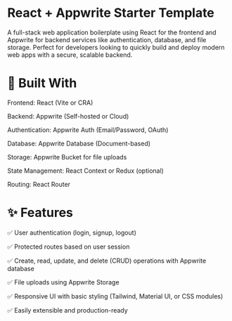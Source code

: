 # React + Appwrite Starter Template

A full-stack web application boilerplate using React for the frontend and Appwrite for backend services like authentication, database, and file storage. Perfect for developers looking to quickly build and deploy modern web apps with a secure, scalable backend.

# 🔧 Built With

Frontend: React (Vite or CRA)

Backend: Appwrite (Self-hosted or Cloud)

Authentication: Appwrite Auth (Email/Password, OAuth)

Database: Appwrite Database (Document-based)

Storage: Appwrite Bucket for file uploads

State Management: React Context or Redux (optional)

Routing: React Router

# ✨ Features

✅ User authentication (login, signup, logout)

✅ Protected routes based on user session

✅ Create, read, update, and delete (CRUD) operations with Appwrite database

✅ File uploads using Appwrite Storage

✅ Responsive UI with basic styling (Tailwind, Material UI, or CSS modules)

✅ Easily extensible and production-ready
